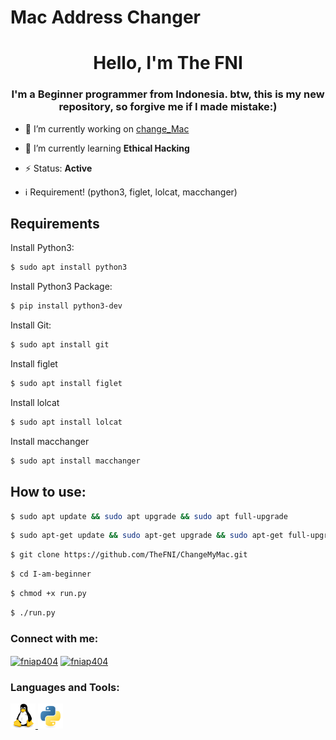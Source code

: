 # Mac Address Changer
<h1 align="center">Hello, I'm The FNI</h1>
<h3 align="center">I'm a Beginner programmer from Indonesia. btw, this is my new repository, so forgive me if I made mistake:)</h3>

- 🔭 I’m currently working on [change_Mac](https://github.com/TheFNI/I-am-beginner/)

- 🌱 I’m currently learning **Ethical Hacking**

- ⚡ Status: **Active**

- :information_source: Requirement! (python3, figlet, lolcat, macchanger)

## Requirements

Install Python3:
```bash
$ sudo apt install python3
```

Install Python3 Package:
```bash
$ pip install python3-dev
```

Install Git:

```bash
$ sudo apt install git
```

Install figlet
```bash
$ sudo apt install figlet
```

Install lolcat
```bash
$ sudo apt install lolcat
```

Install macchanger
```bash
$ sudo apt install macchanger
```

## How to use:

```bash
$ sudo apt update && sudo apt upgrade && sudo apt full-upgrade
```

```bash
$ sudo apt-get update && sudo apt-get upgrade && sudo apt-get full-upgrade
```

```bash
$ git clone https://github.com/TheFNI/ChangeMyMac.git
```

```bash
$ cd I-am-beginner
```

```bash
$ chmod +x run.py
```

```bash
$ ./run.py
```


<h3 align="left">Connect with me:</h3>
<p align="left">
<a href="https://twitter.com/fniap404" target="blank"><img align="center" src="https://raw.githubusercontent.com/rahuldkjain/github-profile-readme-generator/master/src/images/icons/Social/twitter.svg" alt="fniap404" height="30" width="40" /></a>
<a href="https://instagram.com/fniap404" target="blank"><img align="center" src="https://raw.githubusercontent.com/rahuldkjain/github-profile-readme-generator/master/src/images/icons/Social/instagram.svg" alt="fniap404" height="30" width="40" /></a>
</p>

<h3 align="left">Languages and Tools:</h3>
<p align="left"> <a href="https://www.linux.org/" target="_blank" rel="noreferrer"> <img src="https://raw.githubusercontent.com/devicons/devicon/master/icons/linux/linux-original.svg" alt="linux" width="40" height="40"/> </a> <a href="https://www.python.org" target="_blank" rel="noreferrer"> <img src="https://raw.githubusercontent.com/devicons/devicon/master/icons/python/python-original.svg" alt="python" width="40" height="40"/> </a> </p>
